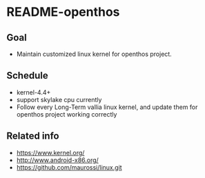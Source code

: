 # README-openthos

## Goal
 - Maintain customized linux kernel for openthos project.

## Schedule
 - kernel-4.4+
 - support skylake cpu currently
 - Follow every Long-Term vallia linux kernel, and update them for openthos project  working correctly
 
## Related info
 - https://www.kernel.org/
 - http://www.android-x86.org/
 - https://github.com/maurossi/linux.git
